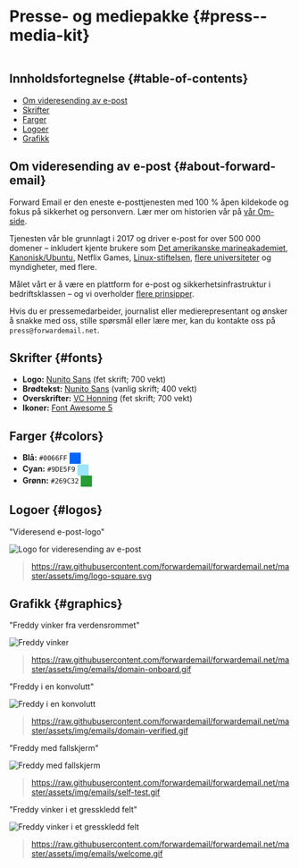 # Presse- og mediepakke {#press--media-kit}

<img loading="lazy" src="/img/articles/press.webp" alt="" class="rounded-lg" />

## Innholdsfortegnelse {#table-of-contents}

* [Om videresending av e-post](#about-forward-email)
* [Skrifter](#fonts)
* [Farger](#colors)
* [Logoer](#logos)
* [Grafikk](#graphics)

## Om videresending av e-post {#about-forward-email}

Forward Email er den eneste e-posttjenesten med 100 % åpen kildekode og fokus på sikkerhet og personvern. Lær mer om historien vår på [vår Om-side](/about).

Tjenesten vår ble grunnlagt i 2017 og driver e-post for over 500 000 domener – inkludert kjente brukere som [Det amerikanske marineakademiet](/blog/docs/federal-government-email-service-section-889-compliant), [Kanonisk/Ubuntu](/blog/docs/canonical-ubuntu-email-enterprise-case-study), Netflix Games, [Linux-stiftelsen](/blog/docs/linux-foundation-email-enterprise-case-study), [flere universiteter](/blog/docs/alumni-email-forwarding-university-case-study) og myndigheter, med flere.

Målet vårt er å være en plattform for e-post og sikkerhetsinfrastruktur i bedriftsklassen – og vi overholder [flere prinsipper](https://forwardemail.net/blog/docs/best-quantum-safe-encrypted-email-service#principles).

Hvis du er pressemedarbeider, journalist eller medierepresentant og ønsker å snakke med oss, stille spørsmål eller lære mer, kan du kontakte oss på `press@forwardemail.net`.

## Skrifter {#fonts}

* **Logo:** [Nunito Sans](https://fonts.google.com/specimen/Nunito+Sans) (fet skrift; 700 vekt)
* **Brødtekst:** [Nunito Sans](https://fonts.google.com/specimen/Nunito+Sans) (vanlig skrift; 400 vekt)
* **Overskrifter:** [VC Honning](https://verycoolstudio.com/typefaces/honey) (fet skrift; 700 vekt)
* **Ikoner:** [Font Awesome 5](https://fontawesome.com/)

## Farger {#colors}

* **Blå:** `#0066FF` <span style="vertical-align:middle;display:inline-block;padding:10px;background:#0066FF;"></span>
* **Cyan:** `#9DE5F9` <span style="vertical-align:middle;display:inline-block;padding:10px;background:#9DE5F9;"></span>
* **Grønn:** `#269C32` <span style="vertical-align:middle;display:inline-block;padding:10px;background:#269C32;"></span>

## Logoer {#logos}

"Videresend e-post-logo"

![Logo for videresending av e-post](https://raw.githubusercontent.com/forwardemail/forwardemail.net/master/assets/img/logo-square.svg)

> <https://raw.githubusercontent.com/forwardemail/forwardemail.net/master/assets/img/logo-square.svg>

## Grafikk {#graphics}

"Freddy vinker fra verdensrommet"

![Freddy vinker](https://raw.githubusercontent.com/forwardemail/forwardemail.net/master/assets/img/emails/domain-onboard.gif)

> <https://raw.githubusercontent.com/forwardemail/forwardemail.net/master/assets/img/emails/domain-onboard.gif>

"Freddy i en konvolutt"

![Freddy i en konvolutt](https://raw.githubusercontent.com/forwardemail/forwardemail.net/master/assets/img/emails/domain-verified.gif)

> <https://raw.githubusercontent.com/forwardemail/forwardemail.net/master/assets/img/emails/domain-verified.gif>

"Freddy med fallskjerm"

![Freddy med fallskjerm](https://raw.githubusercontent.com/forwardemail/forwardemail.net/master/assets/img/emails/self-test.gif)

> <https://raw.githubusercontent.com/forwardemail/forwardemail.net/master/assets/img/emails/self-test.gif>

"Freddy vinker i et gresskledd felt"

![Freddy vinker i et gresskledd felt](https://raw.githubusercontent.com/forwardemail/forwardemail.net/master/assets/img/emails/welcome.gif)

> <https://raw.githubusercontent.com/forwardemail/forwardemail.net/master/assets/img/emails/welcome.gif>